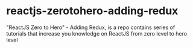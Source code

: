 # reactjs-zerotohero-adding-redux
"ReactJS Zero to Hero" - Adding Redux,  is a repo contains series of tutorials that increase you knowledge on ReactJS from zero level to hero level
